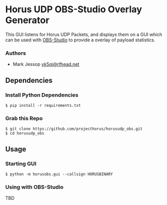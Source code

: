 # Horus UDP OBS-Studio Overlay Generator
This GUI listens for Horus UDP Packets, and displays them on a GUI which can be used with [OBS-Studio](https://obsproject.com) to provide a overlay of payload statistics.

### Authors
* Mark Jessop <vk5qi@rfhead.net>

## Dependencies

### Install Python Dependencies
```console
$ pip install -r requirements.txt
```

### Grab this Repo
```console
$ git clone https://github.com/projecthorus/horusudp_obs.git
$ cd horusudp_obs
```

## Usage

### Starting GUI
```console
$ python -m horusobs.gui --callsign HORUSBINARY
```

### Using with OBS-Studio
TBD